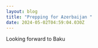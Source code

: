 ```yaml
---
layout: blog
title: "Prepping for Azerbaijan "
date: 2024-05-02T04:59:04.030Z
---
```

L﻿ooking forward to Baku